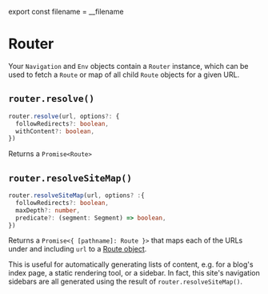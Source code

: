 export const filename = __filename

# Router

Your `Navigation` and `Env` objects contain a `Router` instance, which can be used to fetch a `Route` or map of all child `Route` objects for a given URL.

## `router.resolve()`

```typescript
router.resolve(url, options?: {
  followRedirects?: boolean,
  withContent?: boolean,
})
```

Returns a `Promise<Route>`

## `router.resolveSiteMap()`

```typescript
router.resolveSiteMap(url, options? :{
  followRedirects?: boolean,
  maxDepth?: number,
  predicate?: (segment: Segment) => boolean,
})
```

Returns a `Promise<{ [pathname]: Route }>` that maps each of the URLs under and including `url` to a [Route object](../routes-segments-urls/#route).

This is useful for automatically generating lists of content, e.g. for a blog's index page, a static rendering tool, or a sidebar. In fact, this site's navigation sidebars are all generated using the result of `router.resolveSiteMap()`.
